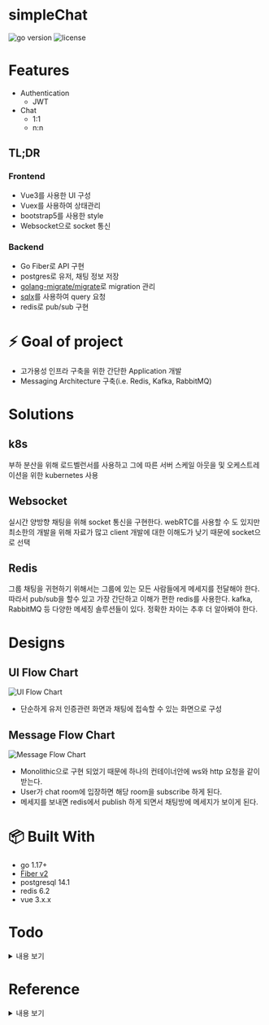 # simpleChat

<img src="https://img.shields.io/badge/Go-1.17+-00ADD8?style=for-the-badge&logo=go" alt="go version" />&nbsp;<img src="https://img.shields.io/badge/License-MIT-blue?style=for-the-badge&logo=none" alt="license" />

# Features
- Authentication
  - JWT
- Chat
  - 1:1
  - n:n
## TL;DR
### Frontend
- Vue3를 사용한 UI 구성
- Vuex를 사용하여 상태관리
- bootstrap5를 사용한 style
- Websocket으로 socket 통신

### Backend
- Go Fiber로 API 구현
- postgres로 유저, 채팅 정보 저장
- [golang-migrate/migrate](https://github.com/golang-migrate/migrate)로 migration 관리
- [sqlx](https://github.com/jmoiron/sqlx)를 사용하여 query 요청
- redis로 pub/sub 구현
# ⚡️ Goal of project

- 고가용성 인프라 구축을 위한 간단한 Application 개발
- Messaging Architecture 구축(i.e. Redis, Kafka, RabbitMQ)

# Solutions
## k8s
부하 분산을 위해 로드벨런서를 사용하고 그에 따른 서버 스케일 아웃을 및 오케스트레이션을 위한 kubernetes 사용
## Websocket
실시간 양방향 채팅을 위해 socket 통신을 구현한다. webRTC를 사용할 수 도 있지만 최소한의 개발을 위해 자료가 많고 client 개발에 대한 이해도가 낮기 때문에 socket으로 선택
## Redis
그룹 채팅을 귀현하기 위해서는 그룹에 있는 모든 사람들에게 메세지를 전달해야 한다. 따라서 pub/sub을 할수 있고 가장 간단하고 이해가 편한 redis를 사용한다. kafka, RabbitMQ 등 다양한 메세징 솔루션들이 있다. 정확한 차이는 추후 더 알아봐야 한다.

# Designs
## UI Flow Chart
![UI Flow Chart](https://user-images.githubusercontent.com/38058085/149257784-bf663846-cade-4c85-8eb0-5e0946af7f8c.png)
- 단순하게 유저 인증관련 화면과 채팅에 접속할 수 있는 화면으로 구성
## Message Flow Chart
![Message Flow Chart](https://user-images.githubusercontent.com/38058085/149257051-d4461d44-9010-4135-b935-8653c4336444.png)

- Monolithic으로 구현 되었기 때문에 하나의 컨테이너안에 ws와 http 요청을 같이 받는다.
- User가 chat room에 입장하면 해당 room을 subscribe 하게 된다.
- 메세지를 보내면 redis에서 publish 하게 되면서 채팅방에 메세지가 보이게 된다.

# 📦 Built With
- go 1.17+
- [Fiber v2](https://github.com/gofiber/fiber)
- postgresql 14.1
- redis 6.2
- vue 3.x.x

# Todo
<details>
    <summary>내용 보기</summary>

- [ ] MSA
- [ ] Unit Test
- [ ] Load/Stress/Performance Test
- [ ] Coverage
- [ ] gosec
- [ ] goreport
- [ ] Add Change Log
- [ ] CI/CD
- [ ] Mornitoring
- [ ] Pub/Sub
- [ ] k8s
- [ ] NoSQL
- [ ] Snowflake
- [ ] Terraform

</details>


# Reference
<details>
    <summary>내용 보기</summary>

## Planning
- [인앱 채팅 기획하기](https://brunch.co.kr/@eunbeecho/34)

</details>
